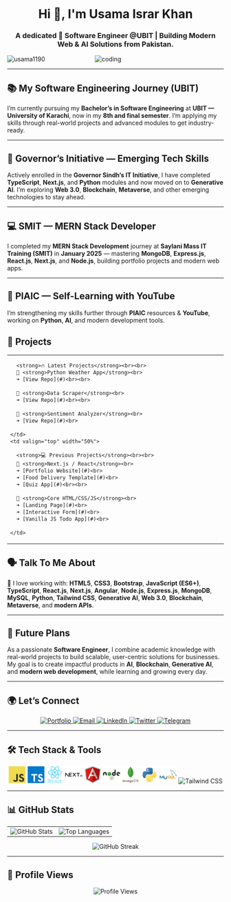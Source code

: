<h1 align="center">Hi 👋, I'm Usama Israr Khan</h1>
<h3 align="center">A dedicated 🤖 Software Engineer @UBIT | Building Modern Web & AI Solutions from Pakistan.</h3>

<img align="right" border-radius="50%" width="300px" alt="coding" src="https://github.com/user-attachments/assets/b2e25a22-f4ca-4af3-a294-b33ac7c022c8">

<p align="left">
  <img src="https://komarev.com/ghpvc/?username=usama1190&label=Profile%20views&color=0e75b6&style=flat" alt="usama1190" />
</p>

---

## 📚 My Software Engineering Journey (UBIT)

I’m currently pursuing my **Bachelor’s in Software Engineering** at **UBIT — University of Karachi**, now in my **8th and final semester**. I’m applying my skills through real-world projects and advanced modules to get industry-ready.

---

## 🚀 Governor’s Initiative — Emerging Tech Skills

Actively enrolled in the **Governor Sindh’s IT Initiative**, I have completed **TypeScript**, **Next.js**, and **Python** modules and now moved on to **Generative AI**. I’m exploring **Web 3.0**, **Blockchain**, **Metaverse**, and other emerging technologies to stay ahead.

---

## 💻 SMIT — MERN Stack Developer

I completed my **MERN Stack Development** journey at **Saylani Mass IT Training (SMIT)** in **January 2025** — mastering **MongoDB**, **Express.js**, **React.js**, **Next.js**, and **Node.js**, building portfolio projects and modern web apps.

---

## 🎥 PIAIC — Self-Learning with YouTube

I’m strengthening my skills further through **PIAIC** resources & **YouTube**, working on **Python**, **AI**, and modern development tools.



## 🧩 Projects

<table>
  <tr>
    <td valign="top" width="50%">

      <strong>🔥 Latest Projects</strong><br><br>
      📌 <strong>Python Weather App</strong><br>
      ➜ [View Repo](#)<br><br>

      📌 <strong>Data Scraper</strong><br>
      ➜ [View Repo](#)<br><br>

      📌 <strong>Sentiment Analyzer</strong><br>
      ➜ [View Repo](#)<br>

    </td>
    <td valign="top" width="50%">

      <strong>💻 Previous Projects</strong><br><br>
      📌 <strong>Next.js / React</strong><br>
      ➜ [Portfolio Website](#)<br>
      ➜ [Food Delivery Template](#)<br>
      ➜ [Quiz App](#)<br><br>

      📌 <strong>Core HTML/CSS/JS</strong><br>
      ➜ [Landing Page](#)<br>
      ➜ [Interactive Form](#)<br>
      ➜ [Vanilla JS Todo App](#)<br>

    </td>
  </tr>
</table>



## 🗣️ Talk To Me About

💬 I love working with: **HTML5**, **CSS3**, **Bootstrap**, **JavaScript (ES6+)**, **TypeScript**, **React.js**, **Next.js**, **Angular**, **Node.js**, **Express.js**, **MongoDB**, **MySQL**, **Python**, **Tailwind CSS**, **Generative AI**, **Web 3.0**, **Blockchain**, **Metaverse**, and **modern APIs**.

---

## 🎯 Future Plans

As a passionate **Software Engineer**, I combine academic knowledge with real-world projects to build scalable, user-centric solutions for businesses. My goal is to create impactful products in **AI**, **Blockchain**, **Generative AI**, and **modern web development**, while learning and growing every day.

---

## 🌍 Let’s Connect

<div align="center">
  <a href="https://usamaisrar1190-portfolio-website.netlify.app/" target="_blank">
    <img src="https://img.shields.io/badge/-Portfolio-0D1117?style=for-the-badge&logo=google-chrome&logoColor=00AFFF" alt="Portfolio">
  </a>
  <a href="mailto:usamaisrar1190@gmail.com" target="_blank">
    <img src="https://img.shields.io/badge/-Email-0D1117?style=for-the-badge&logo=gmail&logoColor=FF5733" alt="Email">
  </a>
  <a href="https://www.linkedin.com/in/usama-israr-khan" target="_blank">
    <img src="https://img.shields.io/badge/-LinkedIn-0D1117?style=for-the-badge&logo=linkedin&logoColor=0A66C2" alt="LinkedIn">
  </a>
  <a href="https://twitter.com/usama-israr-khan" target="_blank">
    <img src="https://img.shields.io/badge/-Twitter-0D1117?style=for-the-badge&logo=twitter&logoColor=1DA1F2" alt="Twitter">
  </a>
  <a href="https://t.me/UsamaIsrarKhan" target="_blank">
    <img src="https://img.shields.io/badge/-Telegram-0D1117?style=for-the-badge&logo=telegram&logoColor=26A5E4" alt="Telegram">
  </a>
</div>

---

## 🛠️ Tech Stack & Tools

<p align="center">
  <img src="https://raw.githubusercontent.com/devicons/devicon/master/icons/javascript/javascript-original.svg" alt="JavaScript" width="40" height="40"/>
  <img src="https://raw.githubusercontent.com/devicons/devicon/master/icons/typescript/typescript-original.svg" alt="TypeScript" width="40" height="40"/>
  <img src="https://raw.githubusercontent.com/devicons/devicon/master/icons/react/react-original-wordmark.svg" alt="React" width="40" height="40"/>
  <img src="https://raw.githubusercontent.com/devicons/devicon/master/icons/nextjs/nextjs-original-wordmark.svg" alt="Next.js" width="40" height="40"/>
  <img src="https://raw.githubusercontent.com/devicons/devicon/master/icons/angularjs/angularjs-original.svg" alt="Angular" width="40" height="40"/>
  <img src="https://raw.githubusercontent.com/devicons/devicon/master/icons/nodejs/nodejs-original-wordmark.svg" alt="Node.js" width="40" height="40"/>
  <img src="https://raw.githubusercontent.com/devicons/devicon/master/icons/mongodb/mongodb-original-wordmark.svg" alt="MongoDB" width="40" height="40"/>
  <img src="https://raw.githubusercontent.com/devicons/devicon/master/icons/python/python-original.svg" alt="Python" width="40" height="40"/>
  <img src="https://raw.githubusercontent.com/devicons/devicon/master/icons/mysql/mysql-original-wordmark.svg" alt="MySQL" width="40" height="40"/>
  <img src="https://www.vectorlogo.zone/logos/tailwindcss/tailwindcss-icon.svg" alt="Tailwind CSS" width="40" height="40"/>
</p>

---

## 📊 GitHub Stats

<table>
  <tr>
    <td>
      <img src="https://github-readme-stats.vercel.app/api?username=usama1190&show_icons=true&theme=radical" alt="GitHub Stats" />
    </td>
    <td>
      <img src="https://github-readme-stats.vercel.app/api/top-langs?username=usama1190&show_icons=true&locale=en&layout=compact&theme=radical" alt="Top Languages" />
    </td>
  </tr>
</table>

<p align="center">
  <img src="https://github-readme-streak-stats.herokuapp.com/?user=usama1190&theme=radical" alt="GitHub Streak" />
</p>

---

## 🎯 Profile Views

<p align="center">
  <img src="https://komarev.com/ghpvc/?username=usama1190&label=Profile%20Views&color=0e75b6&style=flat" alt="Profile Views" />
</p>
